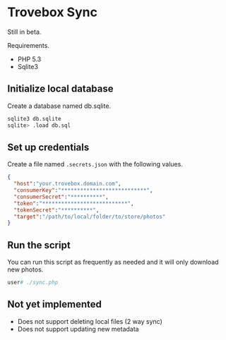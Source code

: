 Trovebox Sync
=============

Still in beta.

Requirements.
  * PHP 5.3
  * Sqlite3

## Initialize local database

Create a database named db.sqlite.
```sh
sqlite3 db.sqlite
sqlite> .load db.sql
```

## Set up credentials

Create a file named `.secrets.json` with the following values.
```json
{
  "host":"your.trovebox.domain.com",
  "consumerKey":"***************************",
  "consumerSecret":"**********",
  "token":"***************************",
  "tokenSecret":"**********",
  "target":"/path/to/local/folder/to/store/photos"
}

```

## Run the script

You can run this script as frequently as needed and it will only download new photos.
```php
user# ./sync.php
```

## Not yet implemented

  * Does not support deleting local files (2 way sync)
  * Does not support updating new metadata
